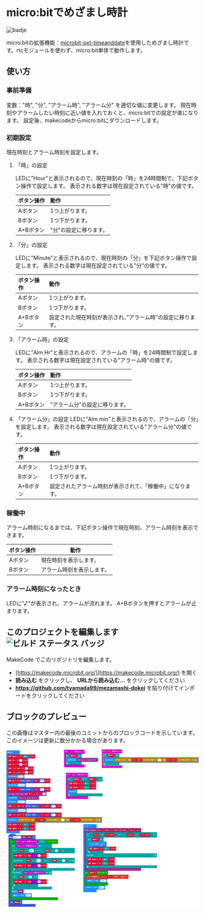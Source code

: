 # micro:bitでめざまし時計

![badje](https://img.shields.io/badge/micro%3Abit-V2-brightgreen)

micro:bitの拡張機能：[microbit-pxt-timeanddate](https://makecode.microbit.org/pkg/bsiever/microbit-pxt-timeanddate)を使用しためざまし時計です。rtcモジュールを使わず、micro:bit単体で動作します。

## 使い方

### 事前準備
変数："時", "分", "アラーム時", "アラーム分" を適切な値に変更します。
現在時刻やアラームしたい時刻に近い値を入れておくと、micro:bitでの設定が楽になります。
設定後、makecodeからmicro:bitにダウンロードします。

### 初期設定
現在時刻とアラーム時刻を設定します。

1. 「時」の設定

    LEDに”Hour"と表示されるので、現在時刻の「時」を24時間制で、下記ボタン操作で設定します。
    表示される数字は現在設定されている"時"の値です。

    |ボタン操作|動作|
    |----------|---|
    |Aボタン|1つ上がります。|
    |Bボタン|1つ下がります。|
    |A+Bボタン|"分"の設定に移ります。|

2. 「分」の設定

    LEDに"Minute"と表示されるので、現在時刻の「分」を下記ボタン操作で設定します。
    表示される数字は現在設定されている"分"の値です。

    |ボタン操作|動作|
    |---------|----|
    |Aボタン|1つ上がります。|
    |Bボタン|1つ下がります。|
    |A+Bボタン|設定された現在時刻が表示され、”アラーム時”の設定に移ります。|

3. 「アラーム時」の設定

    LEDに”Alm Hr"と表示されるので、アラームの「時」を24時間制で設定します。
    表示される数字は現在設定されている"アラーム時"の値です。

    |ボタン操作|動作|
    |---------|----|
    |Aボタン|1つ上がります。|
    |Bボタン|1つ下がります。|
    |A+Bボタン|”アラーム分”の設定に移ります。|

4. 「アラーム分」の設定
    LEDに”Alm min"と表示されるので、アラームの「分」を設定します。
    表示される数字は現在設定されている"アラーム分"の値です。

    |ボタン操作|動作|
    |---------|----|
    |Aボタン|1つ上がります。|
    |Bボタン|1つ下がります。|
    |A+Bボタン|設定されたアラーム時刻が表示されて、「稼働中」になります。|


### 稼働中
アラーム時刻になるまでは、下記ボタン操作で現在時刻、アラーム時刻を表示できます。

|ボタン操作|動作|
|---------|----|
|Aボタン|現在時刻を表示します。|
|Bボタン|アラーム時刻を表示します。|

### アラーム時刻になったとき
LEDに"♪"が表示され、アラームが流れます。
A+Bボタンを押すとアラームが止まります。

<!--
> このページを開く [https://tyamada99.github.io/mezamashi-dokei/](https://tyamada99.github.io/mezamashi-dokei/)
-->

<!--
## 拡張機能として使用

このリポジトリは、MakeCode で **拡張機能** として追加できます。

* [https://makecode.microbit.org/](https://makecode.microbit.org/) を開く
* **新しいプロジェクト** をクリックしてください
* ギアボタンメニューの中にある **拡張機能** をクリックしてください
* **https://github.com/tyamada99/mezamashi-dokei** を検索してインポートします。
-->

## このプロジェクトを編集します ![ビルド ステータス バッジ](https://github.com/tyamada99/mezamashi-dokei/workflows/MakeCode/badge.svg)

MakeCode でこのリポジトリを編集します。

* [https://makecode.microbit.org/](https://makecode.microbit.org/) を開く
* **読み込む** をクリックし、 **URLから読み込む...** をクリックしてください
* **https://github.com/tyamada99/mezamashi-dokei** を貼り付けてインポートをクリックしてください

## ブロックのプレビュー

この画像はマスター内の最後のコミットからのブロックコードを示しています。
このイメージは更新に数分かかる場合があります。

![生成されたブロック](https://github.com/tyamada99/mezamashi-dokei/raw/master/.github/makecode/blocks.png)

<!--
#### メタデータ (検索、レンダリングに使用)

* for PXT/microbit
<script src="https://makecode.com/gh-pages-embed.js"></script><script>makeCodeRender("{{ site.makecode.home_url }}", "{{ site.github.owner_name }}/{{ site.github.repository_name }}");</script>
-->

